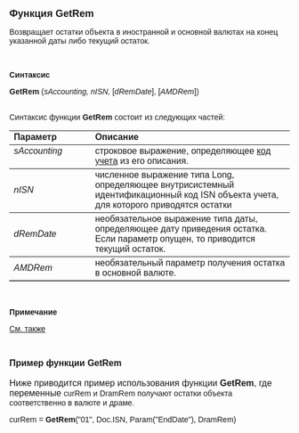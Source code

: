 ﻿<html>
<head>
<title>GetRem</title>
</head>

<body>

<p><strong><font size="4" face="Arial">Функция GetRem</font></strong></p>

<p><font face="Arial">Возвращает остатки объекта в иностранной и 
основной валютах на конец указанной даты либо текущий остаток.</font></p>

<p class="label">&nbsp;</p>

<p class="label"><font face="Arial"><b>Синтаксис</b></font></p>

<p><font face="Arial"><strong>GetRem</strong> (<em>sAccounting, nISN, </em>
[<em>dRemDate</em>],<em>
</em>[<em>AMDRem</em>])</font></p>

<p><font face="Arial"><br>
Синтаксис функции <strong>GetRem</strong> состоит из следующих частей:</font></p>

<table border="1" cellPadding="5" cols="2" frame="below" rules="rows">
<TBODY>
  <tr vAlign="top">
    <td class="label" width="29%"><font face="Arial"><b>Параметр</b></font></td>
    <td class="label" width="71%"><font face="Arial"><strong>Описание</strong></font></td>
  </tr>
  <tr vAlign="top">
    <td width="29%"><font face="Arial"><em>sAccounting</em></font></td>
    <td width="71%"><font face="Arial">строковое выражение, 
	определяющее <a href="../../../Defs/Accounting.html">код учета</a> из его 
	описания.</font></td>
  </tr>
  <tr>
    <td width="29%"><font face="Arial"><em>nISN</em></font></td>
    <td width="71%"><font face="Arial">численное выражение типа Long, 
	определяющее внутрисистемный идентификационный код ISN объекта учета, для 
	которого приводятся остатки</font></td>
  </tr>
  <tr>
    <td width="29%"><font face="Arial"><em>dRemDate</em></font></td>
    <td width="71%"><font face="Arial">необязательное выражение типа 
	даты, определяющее дату приведения остатка. Если параметр опущен, то 
	приводится текущий остаток.</font></td>
  </tr>
  <tr>
    <td width="29%"><font face="Arial"><em>AMDRem</em></font></td>
    <td width="71%"><font face="Arial">необязательный параметр 
	получения остатка в основной валюте.</font></td>
  </tr>
</TBODY>
</table>

<p class="label">&nbsp;</p>

<p class="label"><font face="Arial"><b>Примечание</b></font></p>

<p class="label"><a href="../../../functions.html"><font face="Arial">
См. также</font></a></p>

<p class="label">&nbsp;</p>

<p><font size="3" face="Arial"><strong>Пример функции GetRem<br>
</strong><br>
Ниже приводится пример использования функции <strong>GetRem</strong>, где 
переменные </font><font face="Arial">curRem и DramRem получают остатки 
объекта соответственно в валюте и драме.</font></p>

<p><font face="Arial">curRem = <strong>GetRem</strong>(&quot;01&quot;, Doc.ISN, 
Param(&quot;EndDate&quot;), DramRem)</font></p>
</body>
</html>
